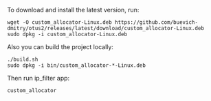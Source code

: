 To download and install the latest version, run:
```
wget -O custom_allocator-Linux.deb https://github.com/buevich-dmitry/otus2/releases/latest/download/custom_allocator-Linux.deb
sudo dpkg -i custom_allocator-Linux.deb
```

Also you can build the project locally:
```
./build.sh
sudo dpkg -i bin/custom_allocator-*-Linux.deb
```

Then run ip_filter app:
```
custom_allocator
```
